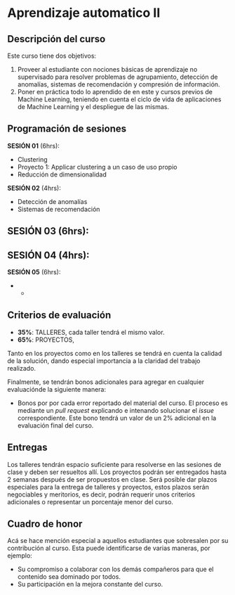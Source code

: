 # Aprendizaje automatico II

## Descripción del curso

Este curso tiene dos objetivos:

1. Proveer al estudiante con nociones básicas de aprendizaje no supervisado para resolver problemas de agrupamiento, detección de anomalías, sistemas de recomendación y compresión de información.
2. Poner en práctica todo lo aprendido de en este y cursos previos de Machine Learning, teniendo en cuenta el ciclo de vida de aplicaciones de Machine Learning y el despliegue de las mismas.

## Programación de sesiones

**SESIÓN 01** (6hrs):
  - Clustering
  - Proyecto 1: Applicar clustering a un caso de uso propio
  - Reducción de dimensionalidad
  
**SESIÓN 02** (4hrs):
  - Detección de anomalías
  - Sistemas de recomendación

**SESIÓN 03** (6hrs):
  - 
  
**SESIÓN 04** (4hrs):
  -
  
**SESIÓN 05** (6hrs):
  - -

## Criterios de evaluación

- **35%**: TALLERES, cada taller tendrá el mismo valor.
- **65%**: PROYECTOS, 

Tanto en los proyectos como en los talleres se tendrá en cuenta la calidad de la solución, dando especial importancia a la claridad del trabajo realizado.

Finalmente, se tendrán bonos adicionales para agregar en cualquier evaluaciónde la siguiente manera:

- Bonos por por cada error reportado del material del curso. El proceso es mediante un *pull request* explicando e intenando solucionar el *issue*  correspondiente. Este bono tendrá un valor de un 2% adicional en la evaluación final del curso.

## Entregas

Los talleres tendrán espacio suficiente para resolverse en las sesiones de clase y deben ser resueltos allí. Los proyectos podrán ser entregados hasta 2 semanas después de ser propuestos en clase. Será posible dar plazos especiales para la entrega de talleres y proyectos, estos plazos serán negociables y meritorios, es decir, podrán requerir unos criterios adicionales o representar un porcentaje menor del curso.

## Cuadro de honor

Acá se hace mención especial a aquellos estudiantes que sobresalen por su contribución al curso. Esta puede identificarse de varias maneras, por ejemplo:

- Su compromiso a colaborar con los demás compañeros para que el contenido sea dominado por todos.
- Su participación en la mejora constante del curso.

